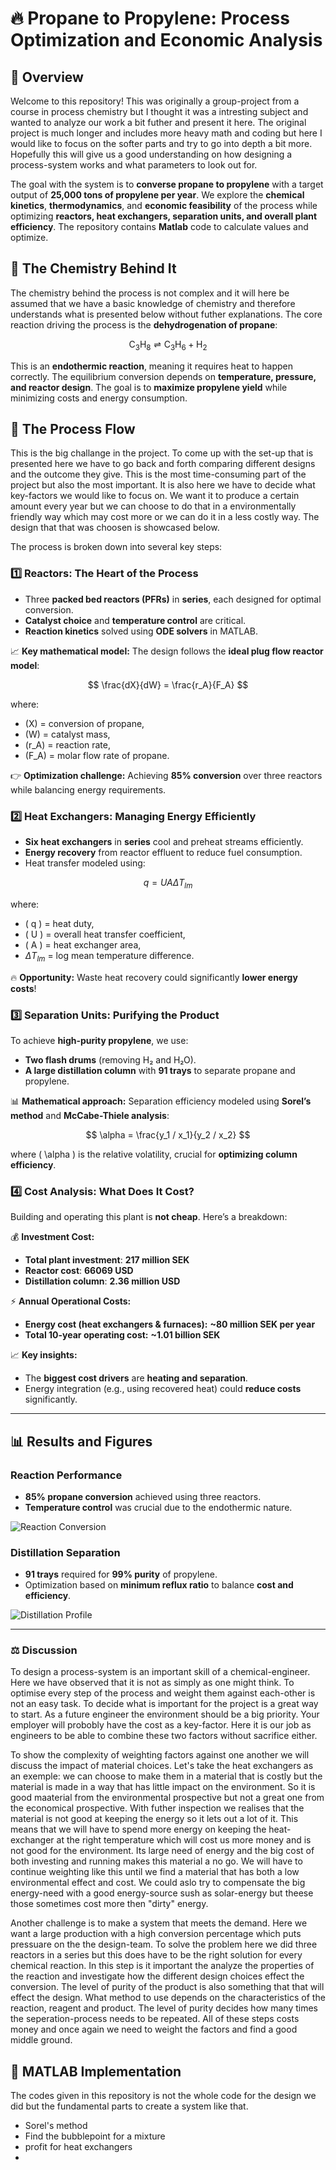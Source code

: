 # 🔥 Propane to Propylene: Process Optimization and Economic Analysis

## 📌 Overview

Welcome to this repository! This was originally a group-project from a course in process chemistry but I thought it was a intresting subject and wanted to analyze our work a bit futher and present it here. The original project is much longer and includes more heavy math and coding but here I would like to focus on the softer parts and try to go into depth a bit more. Hopefully this will give us a good understanding on how designing a process-system works and what parameters to look out for. 

The goal with the system is to **converse propane to propylene** with a target output of **25,000 tons of propylene per year**. We explore the **chemical kinetics**, **thermodynamics**, and **economic feasibility** of the process while optimizing **reactors, heat exchangers, separation units, and overall plant efficiency**. The repository contains **Matlab** code to calculate values and optimize. 


## 🧪 The Chemistry Behind It
The chemistry behind the process is not complex and it will here be assumed that we have a basic knowledge of chemistry and therefore understands what is presented below without futher explanations. 
The core reaction driving the process is the **dehydrogenation of propane**:

$$
\text{C}_3\text{H}_8 \rightleftharpoons \text{C}_3\text{H}_6 + \text{H}_2
$$

This is an **endothermic reaction**, meaning it requires heat to happen correctly. The equilibrium conversion depends on **temperature, pressure, and reactor design**. The goal is to **maximize propylene yield** while minimizing costs and energy consumption.

## 🚀 The Process Flow
This is the big challange in the project. To come up with the set-up that is presented here we have to go back and forth comparing different designs and the outcome they give. This is the most time-consuming part of the project but also the most important. It is also here we have to decide what key-factors we would like to focus on. We want it to produce a certain amount every year but we can choose to do that in a environmentally friendly way which may cost more or we can do it in a less costly way. The design that that was choosen is showcased below. 

The process is broken down into several key steps:

### **1️⃣ Reactors: The Heart of the Process**
- Three **packed bed reactors (PFRs)** in **series**, each designed for optimal conversion.
- **Catalyst choice** and **temperature control** are critical.
- **Reaction kinetics** solved using **ODE solvers** in MATLAB.

📈 **Key mathematical model:**
The design follows the **ideal plug flow reactor model**:

$$
\frac{dX}{dW} = \frac{r_A}{F_A}
$$

where:
- \(X\) = conversion of propane,
- \(W\) = catalyst mass,
- \(r_A\) = reaction rate,
- \(F_A\) = molar flow rate of propane.

👉 **Optimization challenge:** Achieving **85% conversion** over three reactors while balancing energy requirements.

### **2️⃣ Heat Exchangers: Managing Energy Efficiently**
- **Six heat exchangers** in **series** cool and preheat streams efficiently.
- **Energy recovery** from reactor effluent to reduce fuel consumption.
- Heat transfer modeled using:

$$
q = U A \Delta T_{lm}
$$

where:
- \( q \) = heat duty,
- \( U \) = overall heat transfer coefficient,
- \( A \) = heat exchanger area,
- $\Delta T_{lm}$ = log mean temperature difference.

🔥 **Opportunity:** Waste heat recovery could significantly **lower energy costs**!

### **3️⃣ Separation Units: Purifying the Product**
To achieve **high-purity propylene**, we use:
- **Two flash drums** (removing H₂ and H₂O).
- **A large distillation column** with **91 trays** to separate propane and propylene.

📊 **Mathematical approach:**
Separation efficiency modeled using **Sorel’s method** and **McCabe-Thiele analysis**:

$$
\alpha = \frac{y_1 / x_1}{y_2 / x_2}
$$

where \( \alpha \) is the relative volatility, crucial for **optimizing column efficiency**.

### **4️⃣ Cost Analysis: What Does It Cost?**
Building and operating this plant is **not cheap**. Here’s a breakdown:

💰 **Investment Cost:**
- **Total plant investment**: **217 million SEK**
- **Reactor cost**: **66069 USD**
- **Distillation column**: **2.36 million USD**

⚡ **Annual Operational Costs:**
- **Energy cost (heat exchangers & furnaces):** **~80 million SEK per year**
- **Total 10-year operating cost:** **~1.01 billion SEK**

📈 **Key insights:**
- The **biggest cost drivers** are **heating and separation**.
- Energy integration (e.g., using recovered heat) could **reduce costs** significantly.

---

## 📊 Results and Figures
### **Reaction Performance**
- **85% propane conversion** achieved using three reactors.
- **Temperature control** was crucial due to the endothermic nature.

![Reaction Conversion](path_to_reactor_conversion_plot.png)

### **Distillation Separation**
- **91 trays** required for **99% purity** of propylene.
- Optimization based on **minimum reflux ratio** to balance **cost and efficiency**.

![Distillation Profile](path_to_distillation_plot.png)

---

### ⚖️ **Discussion**
To design a process-system is an important skill of a chemical-engineer. Here we have observed that it is not as simply as one might think. To optimise every step of the process and weight them against each-other is not an easy task. To decide what is important for the project is a great way to start. As a future engineer the environment should be a big priority. Your employer will probobly have the cost as a key-factor. Here it is our job as engineers to be able to combine these two factors without sacrifice either. 

To show the complexity of weighting factors against one another we will discuss the impact of material choices. Let's take the heat exchangers as an exemple: we can choose to make them in a material that is costly but the material is made in a way that has little impact on the environment. So it is good maaterial from the environmental prospective but not a great one from the economical prospective. With futher inspection we realises that the material is not good at keeping the energy so it lets out a lot of it. This means that we will have to spend more energy on keeping the heat-exchanger at the right temperature which will cost us more money and is not good for the environment. Its large need of energy and the big cost of both investing and running makes this material a no go. We will have to continue weighting like this until we find a material that has both a low environmental effect and cost. We could aslo try to compensate the big energy-need with a good energy-source sush as solar-energy but theese those sometimes cost more then "dirty" energy. 

Another challenge is to make a system that meets the demand. Here we want a large production with a high conversion percentage which puts pressuare on the the design-team. To solve the problem here we did three reactors in a series but this does have to be the right solution for every chemical reaction. In this step is it important the analyze the properties of the reaction and investigate how the different design choices effect the conversion. The level of purity of the product is also something that that will effect the design. What method to use depends on the characteristics of the reaction, reagent and product. The level of purity decides how many times the seperation-process needs to be repeated. All of these steps costs money and once again we need to weight the factors and find a good middle ground. 



## 🔧 MATLAB Implementation
The codes given in this repository is not the whole code for the design we did but the fundamental parts to create a system like that. 
- Sorel's method
- Find the bubblepoint for a mixture
- profit for heat exchangers
- 

